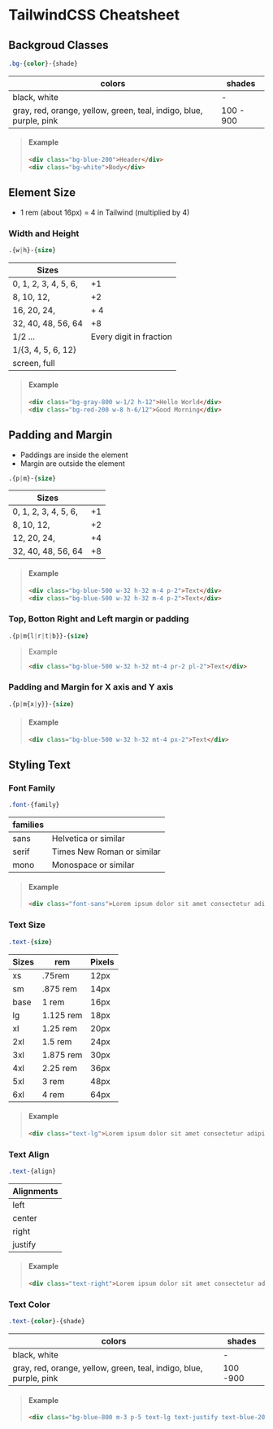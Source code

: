 # TailwindCSS Cheatsheet

## Backgroud Classes

```css
.bg-{color}-{shade}
```
| colors | shades |
| ---- | ----- |
| black, white | - |
| gray, red, orange, yellow, green, teal, indigo, blue, purple, pink | 100 - 900 |

> #### Example
> ```html
> <div class="bg-blue-200">Header</div>
> <div class="bg-white">Body</div>
> ```

## Element Size
* 1 rem (about 16px) = 4 in Tailwind (multiplied by 4)

### Width and Height
```css
.{w|h}-{size}
```
| Sizes | |
| ----- | ----- |
| 0, 1, 2, 3, 4, 5, 6, | +1 |
| 8, 10, 12, | +2 |
| 16, 20, 24, | + 4 |
| 32, 40, 48, 56, 64 | +8 |
| 1/2 ... | Every digit in fraction
| 1/{3, 4, 5, 6, 12} | |
| screen, full | |

> #### Example
> ```html
> <div class="bg-gray-800 w-1/2 h-12">Hello World</div>
> <div class="bg-red-200 w-8 h-6/12">Good Morning</div>
> ```

## Padding and Margin

* Paddings are inside the element
* Margin are outside the element

```css
.{p|m}-{size}
```
| Sizes | |
| ----- | ----- |
| 0, 1, 2, 3, 4, 5, 6, | +1 |
| 8, 10, 12, | +2 |
| 12, 20, 24, | +4 |
| 32, 40, 48, 56, 64 | +8 |

> #### Example
> ```html
> <div class="bg-blue-500 w-32 h-32 m-4 p-2">Text</div>
> <div class="bg-blue-500 w-32 h-32 m-4 p-2">Text</div>
> ```

### Top, Botton Right and Left margin or padding
```css
.{p|m{l|r|t|b}}-{size}
```

> Example
> ```html
> <div class="bg-blue-500 w-32 h-32 mt-4 pr-2 pl-2">Text</div>
> ```

### Padding and Margin for X axis and Y axis
```css
.{p|m{x|y}}-{size}
```

> #### Example
> ```html
> <div class="bg-blue-500 w-32 h-32 mt-4 px-2">Text</div>
> ```

## Styling Text

### Font Family
```css
.font-{family}
```

| families | |
| ----- | ----- |
| sans | Helvetica or similar |
| serif | Times New Roman or similar | 
| mono | Monospace or similar |

> #### Example
> ```html
> <div class="font-sans">Lorem ipsum dolor sit amet consectetur adipisicing elit.</div>
> ```

### Text Size
```css
.text-{size}
```

| Sizes | rem | Pixels |
| ----- | ----- | ----- |
| xs | .75rem | 12px |
| sm | .875 rem | 14px |
| base | 1 rem | 16px |
| lg | 1.125 rem | 18px |
| xl | 1.25 rem | 20px |
| 2xl | 1.5 rem | 24px |
| 3xl | 1.875 rem | 30px |
| 4xl | 2.25 rem | 36px |
| 5xl | 3 rem | 48px |
| 6xl | 4 rem | 64px |

> #### Example
> ```html
> <div class="text-lg">Lorem ipsum dolor sit amet consectetur adipisicing elit.</div>
> ```

### Text Align
```css
.text-{align}
```

| Alignments |
| ----- |
| left | 
| center |
| right | 
| justify |

> #### Example
> ```html
> <div class="text-right">Lorem ipsum dolor sit amet consectetur adipisicing elit.</div>
> ```

### Text Color
```css
.text-{color}-{shade}
```

| colors | shades |
| ----- | ----- |
| black, white | - |
| gray, red, orange, yellow, green, teal, indigo, blue, purple, pink | 100 -900 |

> #### Example
> ```html
> <div class="bg-blue-800 m-3 p-5 text-lg text-justify text-blue-200">Lorem ipsum dolor sit amet consectetur adipisicing elit.</div>
> ```
